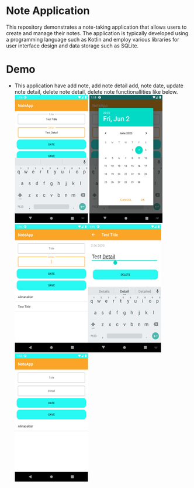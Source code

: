 # Note Application
This repository demonstrates a note-taking application that allows users to create and manage their notes. The application is typically developed using a programming language such as Kotlin and employ various libraries for user interface design and data storage such as SQLite.

# Demo
- This application have add note, add note detail add, note date, update note detail, delete note detail, delete note functionallities like below.  
<img src="1.png" alt= “” width="200" height="350"> <img src="2.png" alt= “” width="200" height="350"><img src="3.png" alt= “” width="200" height="350"><img src="4.png" alt= “” width="200" height="350"> <img src="5.png" alt= “” width="200" height="350">
